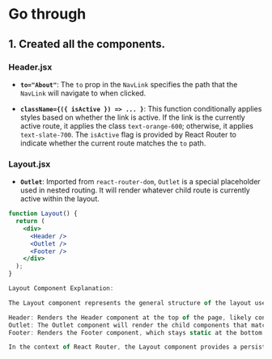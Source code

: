 # Go through

## 1. Created all the components.

### Header.jsx

- **`to="About"`**: The `to` prop in the `NavLink` specifies the path that the `NavLink` will navigate to when clicked.
  
- **`className={({ isActive }) => ... }`**: This function conditionally applies styles based on whether the link is active. If the link is the currently active route, it applies the class `text-orange-600`; otherwise, it applies `text-slate-700`. The `isActive` flag is provided by React Router to indicate whether the current route matches the `to` path.

### Layout.jsx

- **`Outlet`**: Imported from `react-router-dom`, `Outlet` is a special placeholder used in nested routing. It will render whatever child route is currently active within the layout.

```jsx
function Layout() {
  return (
    <div>
      <Header />
      <Outlet />
      <Footer />
    </div>
  );
}

Layout Component Explanation:

The Layout component represents the general structure of the layout used throughout your app:

Header: Renders the Header component at the top of the page, likely containing elements like navigation links or branding.
Outlet: The Outlet component will render the child components that match the current route. For example, if the user navigates to the /about page, the About component will be rendered in place of Outlet.
Footer: Renders the Footer component, which stays static at the bottom of every page.

In the context of React Router, the Layout component provides a persistent structure for your application. Regardless of the route (e.g., /about, /contact), the Header and Footer remain the same. The only part that changes is the content between them, which is dynamically replaced by the component matched to the current route (rendered in the Outlet).
